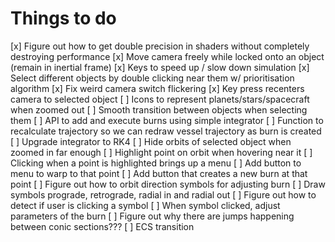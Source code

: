 # Things to do
[x] Figure out how to get double precision in shaders without completely destroying performance
[x] Move camera freely while locked onto an object (remain in inertial frame)
[x] Keys to speed up / slow down simulation
[x] Select different objects by double clicking near them w/ prioritisation algorithm
[x] Fix weird camera switch flickering
[x] Key press recenters camera to selected object
[ ] Icons to represent planets/stars/spacecraft when zoomed out
[ ] Smooth transition between objects when selecting them
[ ] API to add and execute burns using simple integrator
[ ] Function to recalculate trajectory so we can redraw vessel trajectory as burn is created
[ ] Upgrade integrator to RK4
[ ] Hide orbits of selected object when zoomed in far enough
[ ] Highlight point on orbit when hovering near it
[ ] Clicking when a point is highlighted brings up a menu
[ ] Add button to menu to warp to that point
[ ] Add button that creates a new burn at that point
[ ] Figure out how to orbit direction symbols for adjusting burn
[ ] Draw symbols prograde, retrograde, radial in and radial out
[ ] Figure out how to detect if user is clicking a symbol
[ ] When symbol clicked, adjust parameters of the burn
[ ] Figure out why there are jumps happening between conic sections???
[ ] ECS transition
